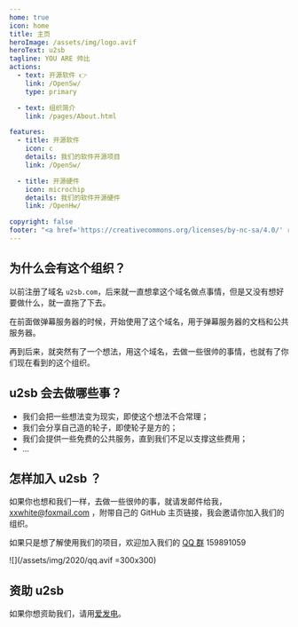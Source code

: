 ```yaml
---
home: true
icon: home
title: 主页
heroImage: /assets/img/logo.avif
heroText: u2sb
tagline: YOU ARE 帅比
actions:
  - text: 开源软件 👉
    link: /OpenSw/
    type: primary

  - text: 组织简介
    link: /pages/About.html

features:
  - title: 开源软件
    icon: c
    details: 我们的软件开源项目
    link: /OpenSw/

  - title: 开源硬件
    icon: microchip
    details: 我们的软件开源硬件
    link: /OpenHw/

copyright: false
footer: "<a href='https://creativecommons.org/licenses/by-nc-sa/4.0/' rel='external nofollow' target='_blank'>CC BY-NC-SA 4.0</a> | Copyright © 2018-present <a href='https://blog.xxwhite.com' target='_blank'>MonoLogueChi</a>"
---
```


## 为什么会有这个组织？

以前注册了域名 `u2sb.com`，后来就一直想拿这个域名做点事情，但是又没有想好要做什么，就一直拖了下去。

在前面做弹幕服务器的时候，开始使用了这个域名，用于弹幕服务器的文档和公共服务器。

再到后来，就突然有了一个想法，用这个域名，去做一些很帅的事情，也就有了你们现在看到的这个组织。

## u2sb 会去做哪些事？

- 我们会把一些想法变为现实，即使这个想法不合常理；
- 我们会分享自己造的轮子，即使轮子是方的；
- 我们会提供一些免费的公共服务，直到我们不足以支撑这些费用；
- ...

## 怎样加入 u2sb ？

如果你也想和我们一样，去做一些很帅的事，就请发邮件给我，[xxwhite@foxmail.com](mailto:xxwhite@foxmail.com) ，附带自己的 GitHub 主页链接，我会邀请你加入我们的组织。

如果只是想了解使用我们的项目，欢迎加入我们的 [QQ 群](https://shang.qq.com/wpa/qunwpa?idkey=f2a6dba8d97899969101dd29210d972f04febd0ff8cf08ed50dd27790f23c9a9) 159891059

![](/assets/img/2020/qq.avif =300x300)

## 资助 u2sb

如果你想资助我们，请用[爱发电](https://afdian.net/@monologuechi)。
